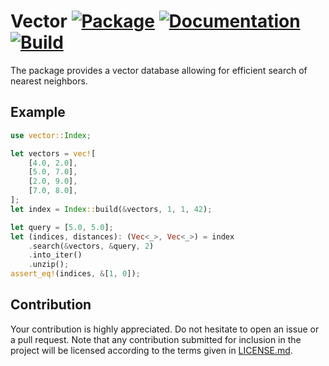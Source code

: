 # Vector [![Package][package-img]][package-url] [![Documentation][documentation-img]][documentation-url] [![Build][build-img]][build-url]

The package provides a vector database allowing for efficient search of nearest
neighbors.

## Example

```rust
use vector::Index;

let vectors = vec![
    [4.0, 2.0],
    [5.0, 7.0],
    [2.0, 9.0],
    [7.0, 8.0],
];
let index = Index::build(&vectors, 1, 1, 42);

let query = [5.0, 5.0];
let (indices, distances): (Vec<_>, Vec<_>) = index
    .search(&vectors, &query, 2)
    .into_iter()
    .unzip();
assert_eq!(indices, &[1, 0]);
```

## Contribution

Your contribution is highly appreciated. Do not hesitate to open an issue or a
pull request. Note that any contribution submitted for inclusion in the project
will be licensed according to the terms given in [LICENSE.md](LICENSE.md).

[build-img]: https://github.com/stainless-steel/vector/workflows/build/badge.svg
[build-url]: https://github.com/stainless-steel/vector/actions/workflows/build.yml
[documentation-img]: https://docs.rs/vector/badge.svg
[documentation-url]: https://docs.rs/vector
[package-img]: https://img.shields.io/crates/v/vector.svg
[package-url]: https://crates.io/crates/vector
